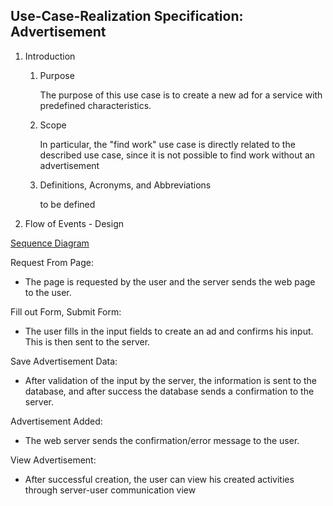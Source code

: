 
## Use-Case-Realization Specification: Advertisement

1. Introduction
    1. Purpose

       The purpose of this use case is to create a new ad for a service with predefined characteristics.
    
    2. Scope

       In particular, the "find work" use case is directly related to the described use case, since it is not possible to find work without an advertisement
    3. Definitions, Acronyms, and Abbreviations

       to be defined


2. Flow of Events - Design

[Sequence Diagram](../images/Diagramme/Sequenzdiagramme/FormPageAdvertisement.png)

Request From Page:

- The page is requested by the user and the server sends the web page to the user.
    
Fill out Form, Submit Form:

- The user fills in the input fields to create an ad and confirms his input. This is then sent to the server.

Save Advertisement Data:

- After validation of the input by the server, the information is sent to the database, and after success the database sends a confirmation to the server. 

Advertisement Added:

- The web server sends the confirmation/error message to the user.

View Advertisement:

- After successful creation, the user can view his created activities through server-user communication view
